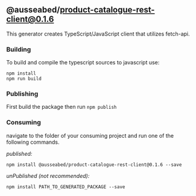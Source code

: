## @ausseabed/product-catalogue-rest-client@0.1.6

This generator creates TypeScript/JavaScript client that utilizes fetch-api. 

### Building

To build and compile the typescript sources to javascript use:
```
npm install
npm run build
```

### Publishing

First build the package then run ```npm publish```

### Consuming

navigate to the folder of your consuming project and run one of the following commands.

_published:_

```
npm install @ausseabed/product-catalogue-rest-client@0.1.6 --save
```

_unPublished (not recommended):_

```
npm install PATH_TO_GENERATED_PACKAGE --save
